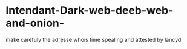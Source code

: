 # lntendant-Dark-web-deeb-web-and-onion-
make carefuly the adresse whois time spealing and attested by lancyd
